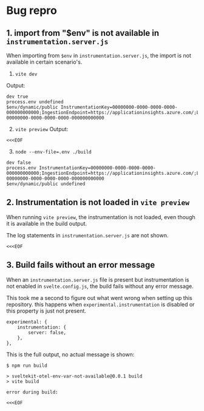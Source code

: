 # Bug repro

## 1. import from "$env" is not available in `instrumentation.server.js`

When importing from `$env` in `instrumentation.server.js`, the import is not available in certain scenario's.

1. `vite dev`

Output:
```
dev true
process.env undefined
$env/dynamic/public InstrumentationKey=00000000-0000-0000-0000-000000000000;IngestionEndpoint=https://applicationinsights.azure.com/;LiveEndpoint=https://livediagnostics.monitor.azure.com/;ApplicationId= 00000000-0000-0000-0000-000000000000
```

2. `vite preview`
Output:
```
<<<EOF
```

3. `node --env-file=.env ./build`
```
dev false
process.env InstrumentationKey=00000000-0000-0000-0000-000000000000;IngestionEndpoint=https://applicationinsights.azure.com/;LiveEndpoint=https://livediagnostics.monitor.azure.com/;ApplicationId= 00000000-0000-0000-0000-000000000000
$env/dynamic/public undefined
```

## 2. Instrumentation is not loaded in `vite preview`

When running `vite preview`, the instrumentation is not loaded, even though it is available in the build output.

The log statements in `instrumentation.server.js` are not shown.
```
<<<EOF
```

## 3. Build fails without an error message

When an `instrumentation.server.js` file is present but instrumentation is not enabled in `svelte.config.js`, the build fails without any error message.

This took me a second to figure out what went wrong when setting up this repository. this happens when `experimental.instrumentation` is disabled or this property is just not present.
```
experimental: {
    instrumentation: {
        server: false,
    },
},
```

This is the full output, no actual message is shown:
```
$ npm run build

> sveltekit-otel-env-var-not-available@0.0.1 build
> vite build

error during build:

<<<EOF
```